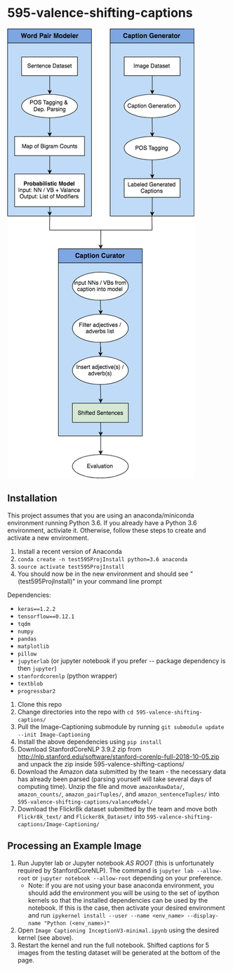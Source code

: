 # 595-valence-shifting-captions


![alt text](https://github.com/eczy/595-valence-shifting-captions/blob/master/projectFlow.png)


## Installation

This project assumes that you are using an anaconda/miniconda environment running Python 3.6.
If you already have a Python 3.6 environment, activiate it. Otherwise, follow these steps to create and activate a new environment.
1. Install a recent version of Anaconda
2. `conda create -n test595ProjInstall python=3.6 anaconda`
3. `source activate test595ProjInstall`
4. You should now be in the new environment and should see "(test595ProjInstall)" in your command line prompt


Dependencies:
- `keras==1.2.2`
- `tensorflow==0.12.1`
- `tqdm`
- `numpy`
- `pandas`
- `matplotlib`
- `pillow`
- `jupyterlab` (or jupyter notebook if you prefer -- package dependency is then `jupyter`)
- `stanfordcorenlp` (python wrapper)
- `textblob`
- `progressbar2`


1. Clone this repo
3. Change directories into the repo with `cd 595-valence-shifting-captions/`
2. Pull the Image-Captioning submodule by running `git submodule update --init Image-Captioning`
3. Install the above dependencies using `pip install`
4. Download StanfordCoreNLP 3.9.2 zip from http://nlp.stanford.edu/software/stanford-corenlp-full-2018-10-05.zip and unpack the zip inside 595-valence-shifting-captions/
5. Download the Amazon data submitted by the team - the necessary data has already been parsed (parsing yourself will take several days of computing time). Unzip the file and move `amazonRawData/`, `amazon_counts/`, `amazon_pairTuples/`, and `amazon_sentenceTuples/` into `595-valence-shifting-captions/valanceModel/`
6. Download the Flickr8k dataset submitted by the team and move both `Flickr8k_text/` and `Flicker8k_Dataset/` into `595-valence-shifting-captions/Image-Captioning/`


## Processing an Example Image
1. Run Jupyter lab or Jupyter notebook *AS ROOT* (this is unfortunately required by StanfordCoreNLP).
The command is `jupyter lab --allow-root` or `jupyter notebook --allow-root` depending on your preference.
    - Note: if you are not using your base anaconda environment, you should add the
environment you will be using to the set of ipython kernels so that the installed
dependencies can be used by the notebook. If this is the case, then activate your desired environment and run
`ipykernel install --user --name <env_name> --display-name "Python (<env_name>)"`
2. Open `Image Captioning InceptionV3-minimal.ipynb` using the desired kernel (see above).
3. Restart the kernel and run the full notebook. Shifted captions for 5 images from
the testing dataset will be generated at the bottom of the page.
